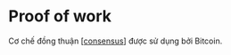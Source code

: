 # Proof of work

Cơ chế đồng thuận [[consensus]] được sử dụng bởi Bitcoin.


[//begin]: # "Autogenerated link references for markdown compatibility"
[consensus]: consensus.md "Cơ chế đồng thuận"
[//end]: # "Autogenerated link references"
